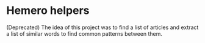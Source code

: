 # Hemero helpers
(Deprecated) The idea of this project was to find a list of articles and extract a list of similar words to find common patterns between them.
